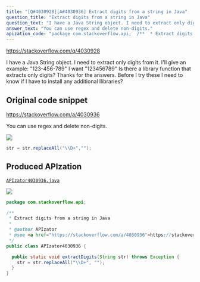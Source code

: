```yaml
---
title: "[Q#4030928][A#4030936] Extract digits from a string in Java"
question_title: "Extract digits from a string in Java"
question_text: "I have a Java String object. I need to extract only digits from it. I'll give an example: \"123-456-789\" I want \"123456789\" Is there a library function that extracts only digits? Thanks for the answers. Before I try these I need to know if I have to install any additional llibraries?"
answer_text: "You can use regex and delete non-digits."
apization_code: "package com.stackoverflow.api;  /**  * Extract digits from a string in Java  *  * @author APIzator  * @see <a href=\"https://stackoverflow.com/a/4030936\">https://stackoverflow.com/a/4030936</a>  */ public class APIzator4030936 {    public static void extractDigits(String str) throws Exception {     str = str.replaceAll(\"\\\\D+\", \"\");   } }"
---
```


https://stackoverflow.com/q/4030928

I have a Java String object. I need to extract only digits from it. I&#x27;ll give an example:
&quot;123-456-789&quot; I want &quot;123456789&quot;
Is there a library function that extracts only digits?
Thanks for the answers. Before I try these I need to know if I have to install any additional llibraries?



## Original code snippet

https://stackoverflow.com/a/4030936

You can use regex and delete non-digits.

<div class="code-logo"><img src="/stackoverflow.png" /></div>

```java
str = str.replaceAll("\\D+","");
```

## Produced APIzation

[`APIzator4030936.java`](https://github.com/pasqualesalza/apization-temp/raw/main/data/search/APIzator4030936.java)

<div class="code-logo"><img src="/apizator.png" /></div>

```java
package com.stackoverflow.api;

/**
 * Extract digits from a string in Java
 *
 * @author APIzator
 * @see <a href="https://stackoverflow.com/a/4030936">https://stackoverflow.com/a/4030936</a>
 */
public class APIzator4030936 {

  public static void extractDigits(String str) throws Exception {
    str = str.replaceAll("\\D+", "");
  }
}

```